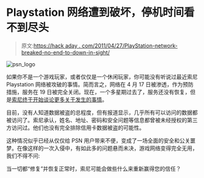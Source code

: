 # Playstation 网络遭到破坏，停机时间看不到尽头

> 原文:[https://hack aday . com/2011/04/27/PlayStation-network-breaked-no-end-to-down-in-sight/](https://hackaday.com/2011/04/27/playstation-network-breached-no-end-to-downtime-in-sight/)

![psn_logo](../Images/9650d2863ff278e7eaeebe3389da8aef.png "psn_logo")

如果你不是一个游戏玩家，或者仅仅是一个休闲玩家，你可能没有听说过最近索尼 Playstation 网络被攻破的事情。简而言之，网络在 4 月 17 日被渗透，作为预防措施，服务在 19 日被完全关闭。现在，一个多星期过去了，服务还没有恢复，但是[索尼终于开始谈论更多关于发生的事情](http://blog.us.playstation.com/2011/04/26/update-on-playstation-network-and-qriocity/)。

目前，没有人知道数据被盗的总程度，但有报道显示，几乎所有可以访问的数据都被访问了。索尼承认，姓名、地址、密码和安全问题等信息都曾被未经授权的第三方访问过。他们也没有完全排除信用卡数据被盗的可能性。

这种情况似乎已经从仅仅给 PSN 用户带来不便，变成了一场全面的安全和公关噩梦。在像这样的一次入侵中，有如此多的问题悬而未决，游戏网络变得完全无用，我们不得不问:

当一切都“修复”并恢复正常时，索尼可能会做些什么来重新赢得您的信任？